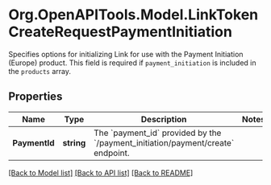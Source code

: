 # Org.OpenAPITools.Model.LinkTokenCreateRequestPaymentInitiation
Specifies options for initializing Link for use with the Payment Initiation (Europe) product. This field is required if `payment_initiation` is included in the `products` array.

## Properties

Name | Type | Description | Notes
------------ | ------------- | ------------- | -------------
**PaymentId** | **string** | The &#x60;payment_id&#x60; provided by the &#x60;/payment_initiation/payment/create&#x60; endpoint. | 

[[Back to Model list]](../README.md#documentation-for-models) [[Back to API list]](../README.md#documentation-for-api-endpoints) [[Back to README]](../README.md)

